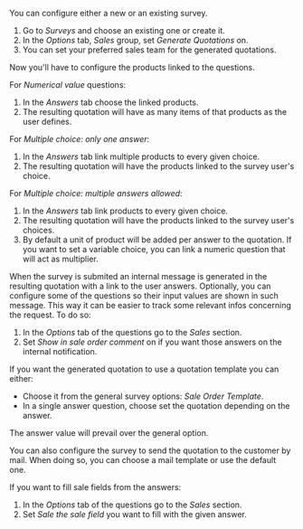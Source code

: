 You can configure either a new or an existing survey.

1.  Go to *Surveys* and choose an existing one or create it.
2.  In the *Options* tab, *Sales* group, set *Generate Quotations* on.
3.  You can set your preferred sales team for the generated quotations.

Now you'll have to configure the products linked to the questions.

For *Numerical value* questions:

1.  In the *Answers* tab choose the linked products.
2.  The resulting quotation will have as many items of that products as
    the user defines.

For *Multiple choice: only one answer*:

1.  In the *Answers* tab link multiple products to every given choice.
2.  The resulting quotation will have the products linked to the survey
    user's choice.

For *Multiple choice: multiple answers allowed*:

1.  In the *Answers* tab link products to every given choice.
2.  The resulting quotation will have the products linked to the survey
    user's choices.
3.  By default a unit of product will be added per answer to the
    quotation. If you want to set a variable choice, you can link a
    numeric question that will act as multiplier.

When the survey is submited an internal message is generated in the
resulting quotation with a link to the user answers. Optionally, you can
configure some of the questions so their input values are shown in such
message. This way it can be easier to track some relevant infos
concerning the request. To do so:

1.  In the *Options* tab of the questions go to the *Sales* section.
2.  Set *Show in sale order comment* on if you want those answers on the
    internal notification.

If you want the generated quotation to use a quotation template you can
either:

- Choose it from the general survey options: *Sale Order Template*.
- In a single answer question, choose set the quotation depending on the
  answer.

The answer value will prevail over the general option.

You can also configure the survey to send the quotation to the customer
by mail. When doing so, you can choose a mail template or use the
default one.

If you want to fill sale fields from the answers:

1.  In the *Options* tab of the questions go to the *Sales* section.
2.  Set *Sale the sale field* you want to fill with the given answer.
